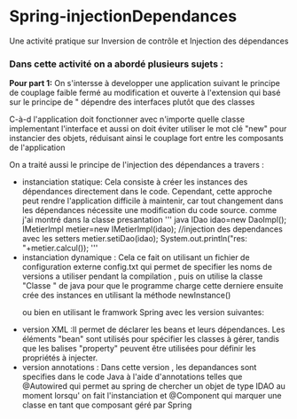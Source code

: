 # Spring-injectionDependances
Une activité pratique  sur  Inversion de contrôle et Injection des dépendances

<h3>Dans cette activité  on a abordé  plusieurs sujets :     </h3>
<p><b>Pour part 1:</b> On s'intersse  à developper une application  suivant le principe de couplage faible fermé au modification et ouverte à l'extension    qui basé sur le principe  de " dépendre des interfaces  plutôt que  des classes </p>
<p> C-à-d  l'application  doit fonctionner avec  n'importe quelle classe  implementant  l'interface et aussi on doit éviter utiliser le mot  clé  "new"  pour instancier des objets, réduisant ainsi le couplage fort entre les composants de l'application </p>

<p> On a traité  aussi le principe de l'injection des dépendances  a travers :  </p>

<ul>
<li>instanciation  statique: Cela consiste à créer les instances des dépendances directement dans le code. Cependant, cette approche peut rendre l'application difficile à maintenir, car tout changement dans les dépendances nécessite une modification du code source. comme j'ai montré dans la classe presantation 
'''
java
  IDao idao=new DaoImpl();
        IMetierImpl metier=new IMetierImpl(idao);
        //injection des dependances avec les setters
        metier.setiDao(idao);
        System.out.println("res: "+metier.calcul());
'''

</li>
<li>instanciation dynamique : Cela ce fait on utilisant un fichier de configuration externe config.txt  qui permet de specifier les noms de versions a utiliser pendant la compilation , puis on utilise la classe "Classe " de java  pour que le programme charge cette derniere ensuite  crée des instances en utilisant la méthode newInstance()   </li>

<p>ou bien en utilisant le framwork  Spring  avec les version suivantes:</p>

<li>version XML :Il permet de déclarer les beans et leurs dépendances. Les éléments "bean" sont utilisés pour spécifier les classes à gérer, tandis que les balises "property" peuvent être utilisées pour définir les propriétés à injecter.</li>
<li>version annotations  : Dans cette version , les depandances sont specifies  dans le code Java à l'aide d'annotations telles que @Autowired qui permet au spring de chercher un objet de type IDAO  au moment lorsqu' on fait l'instanciation et @Component  qui marquer une classe en tant que composant géré par Spring </li>


</ul>